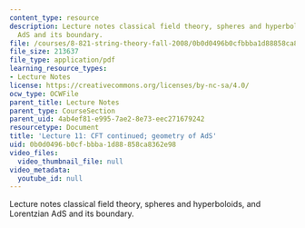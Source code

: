 ```yaml
---
content_type: resource
description: Lecture notes classical field theory, spheres and hyperboloids, and Lorentzian
  AdS and its boundary.
file: /courses/8-821-string-theory-fall-2008/0b0d0496b0cfbbba1d88858ca8362e98_lecture11.pdf
file_size: 213637
file_type: application/pdf
learning_resource_types:
- Lecture Notes
license: https://creativecommons.org/licenses/by-nc-sa/4.0/
ocw_type: OCWFile
parent_title: Lecture Notes
parent_type: CourseSection
parent_uid: 4ab4ef81-e995-7ae2-8e73-eec271679242
resourcetype: Document
title: 'Lecture 11: CFT continued; geometry of AdS'
uid: 0b0d0496-b0cf-bbba-1d88-858ca8362e98
video_files:
  video_thumbnail_file: null
video_metadata:
  youtube_id: null
---
```

Lecture notes classical field theory, spheres and hyperboloids, and Lorentzian AdS and its boundary.